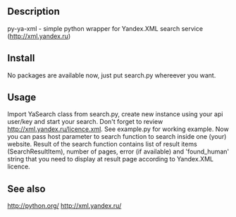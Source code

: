 Description
------------------------
py-ya-xml - simple python wrapper for Yandex.XML search service (http://xml.yandex.ru)

Install
------------------------
No packages are available now, just put search.py whereever you want.

Usage
------------------------
Import YaSearch class from search.py, create new instance using your api user/key and start your search.
Don't forget to review http://xml.yandex.ru/licence.xml.
See example.py for working example. Now you can pass host parameter to search function to search inside one (your)
website.
Result of the search function contains list of result items (SearchResultItem), number of pages, error (if available)
and 'found_human' string that you need to display at result page according to Yandex.XML licence.

See also
------------------------
http://python.org/
http://xml.yandex.ru/
